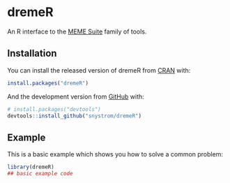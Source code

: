 
<!-- README.md is generated from README.Rmd. Please edit that file -->

# dremeR

<!-- badges: start -->

<!-- badges: end -->

An R interface to the [MEME Suite](http://meme-suite.org/) family of
tools.

## Installation

You can install the released version of dremeR from
[CRAN](https://CRAN.R-project.org) with:

``` r
install.packages("dremeR")
```

And the development version from [GitHub](https://github.com/) with:

``` r
# install.packages("devtools")
devtools::install_github("snystrom/dremeR")
```

## Example

This is a basic example which shows you how to solve a common problem:

``` r
library(dremeR)
## basic example code
```
